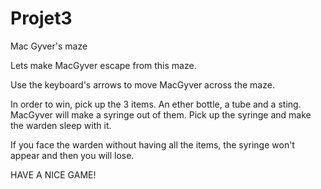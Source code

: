 # Projet3
Mac Gyver's maze

Lets make MacGyver escape from this maze.

Use the keyboard's arrows to move MacGyver across the maze.

In order to win, pick up the 3 items. An ether bottle, a tube and a sting.
MacGyver will make a syringe out of them.
Pick up the syringe and make the warden sleep with it.

If you face the warden without having all the items, the syringe won't appear and then you will lose.

HAVE A NICE GAME!

